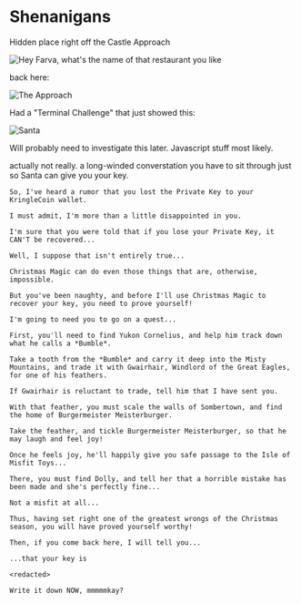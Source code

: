 # __Shenanigans__

Hidden place right off the Castle Approach

![Hey Farva, what's the name of that restaurant you like](/img/shenanigans/shenanigansmap.jpg)

back here:

![The Approach](/img/shenanigans/approach.png)

Had a "Terminal Challenge" that just showed this:

![Santa](/img/shenanigans/santa.png)

Will probably need to investigate this later. Javascript stuff most likely.

actually not really. a long-winded converstation you have to sit through just so Santa can give you your key. 

```
So, I've heard a rumor that you lost the Private Key to your KringleCoin wallet.

I must admit, I'm more than a little disappointed in you.

I'm sure that you were told that if you lose your Private Key, it CAN'T be recovered...

Well, I suppose that isn't entirely true...

Christmas Magic can do even those things that are, otherwise, impossible.

But you've been naughty, and before I'll use Christmas Magic to recover your key, you need to prove yourself!

I'm going to need you to go on a quest...

First, you'll need to find Yukon Cornelius, and help him track down what he calls a *Bumble*.

Take a tooth from the *Bumble* and carry it deep into the Misty Mountains, and trade it with Gwairhair, Windlord of the Great Eagles, for one of his feathers.

If Gwairhair is reluctant to trade, tell him that I have sent you.

With that feather, you must scale the walls of Sombertown, and find the home of Burgermeister Meisterburger.

Take the feather, and tickle Burgermeister Meisterburger, so that he may laugh and feel joy!

Once he feels joy, he'll happily give you safe passage to the Isle of Misfit Toys...

There, you must find Dolly, and tell her that a horrible mistake has been made and she's perfectly fine...

Not a misfit at all...

Thus, having set right one of the greatest wrongs of the Christmas season, you will have proved yourself worthy!

Then, if you come back here, I will tell you...

...that your key is

<redacted>

Write it down NOW, mmmmmkay?



```